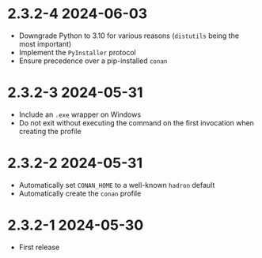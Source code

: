 # 2.3.2-4 2024-06-03
  * Downgrade Python to 3.10 for various reasons (`distutils` being the most important)
  * Implement the `PyInstaller` protocol
  * Ensure precedence over a pip-installed `conan`

# 2.3.2-3 2024-05-31
  * Include an `.exe` wrapper on Windows
  * Do not exit without executing the command on the first invocation when creating the profile

# 2.3.2-2 2024-05-31
  * Automatically set `CONAN_HOME` to a well-known `hadron` default
  * Automatically create the `conan` profile

# 2.3.2-1 2024-05-30
  * First release
